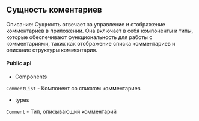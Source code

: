 ## Сущность коментариев

Описание:
Сущность отвечает за управление и отображение комментариев в приложении. Она включает в себя компоненты и типы, которые обеспечивают функциональность для работы с комментариями, таких как отображение списка комментариев и описание структуры комментария.

#### Public api

- Components

`CommentList` -  Компонент со списком комментариев

- types

`Comment` - Тип, описывающий комментарий
